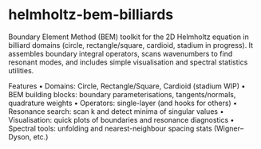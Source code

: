 # helmholtz-bem-billiards
Boundary Element Method (BEM) toolkit for the 2D Helmholtz equation in billiard domains (circle, rectangle/square, cardioid, stadium in progress). It assembles boundary integral operators, scans wavenumbers to find resonant modes, and includes simple visualisation and spectral statistics utilities.

Features
	•	Domains: Circle, Rectangle/Square, Cardioid (stadium WIP)
	•	BEM building blocks: boundary parameterisations, tangents/normals, quadrature weights
	•	Operators: single-layer (and hooks for others)
	•	Resonance search: scan k and detect minima of singular values
	•	Visualisation: quick plots of boundaries and resonance diagnostics
	•	Spectral tools: unfolding and nearest-neighbour spacing stats (Wigner–Dyson, etc.)